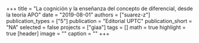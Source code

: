 +++
title = "La cognición y la enseñanza del concepto de diferencial, desde la teoría APO"
date = "2019-08-01"
authors = ["suarez-z"]
publication_types = ["5"]
publication = "Editorial UPTC"
publication_short = "NA"
selected = false
projects = ["giaa"]
tags = []
math = true
highlight = true
[header]
image = ""
caption = ""
+++
